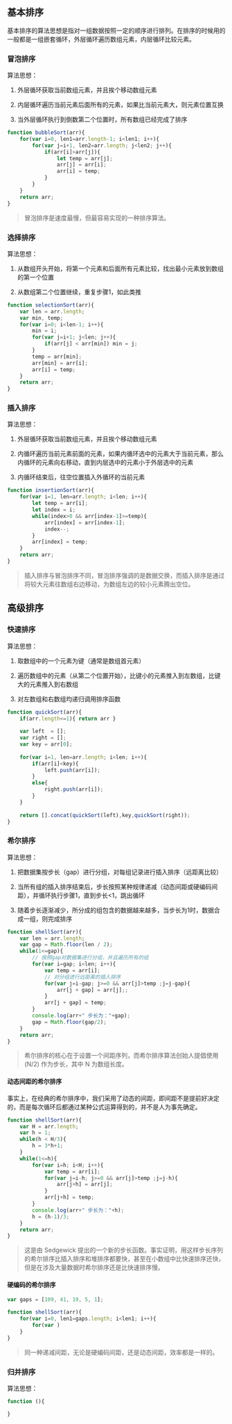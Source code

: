 
## 基本排序

基本排序的算法思想是指对一组数据按照一定的顺序进行排列。在排序的时候用的一般都是一组嵌套循环，外层循环遍历数组元素，内层循环比较元素。

### 冒泡排序

算法思想：

1. 外层循环获取当前数组元素，并且挨个移动数组元素

2. 内层循环遍历当前元素后面所有的元素，如果比当前元素大，则元素位置互换

3. 当外层循环执行到倒数第二个位置时，所有数组已经完成了排序

```js
function bubbleSort(arr){
    for(var i=0, len1=arr.length-1; i<len1; i++){
        for(var j=i+1, len2=arr.length; j<len2; j++){
            if(arr[i]>arr[j]){
                let temp = arr[j];
                arr[j] = arr[i];
                arr[i] = temp;
            }
        }
    }
    return arr;
}
```

> 冒泡排序是速度最慢，但最容易实现的一种排序算法。

### 选择排序

算法思想：

1. 从数组开头开始，将第一个元素和后面所有元素比较，找出最小元素放到数组的第一个位置

2. 从数组第二个位置继续，重复步骤1，如此类推

```js
function selectionSort(arr){
    var len = arr.length;
    var min, temp;
    for(var i=0; i<len-1; i++){
        min = i;
        for(var j=i+1; j<len; j++){
            if(arr[j] < arr[min]) min = j;
        }
        temp = arr[min];
        arr[min] = arr[i];
        arr[i] = temp;
    }
    return arr;
}
```

### 插入排序

算法思想：

1. 外层循环获取当前数组元素，并且挨个移动数组元素

2. 内循环遍历当前元素前面的元素，如果内循环选中的元素大于当前元素，那么内循环的元素向右移动，直到内层选中的元素小于外层选中的元素

3. 内循环结束后，往空位置插入外循环的当前元素

```js
function insertionSort(arr){
    for(var i=1, len=arr.length; i<len; i++){
        let temp = arr[i];
        let index = i;
        while(index>0 && arr[index-1]>=temp){
            arr[index] = arr[index-1];
            index--;
        }
        arr[index] = temp;
    }
    return arr;
}
```

> 插入排序与冒泡排序不同，冒泡排序强调的是数据交换，而插入排序是通过将较大元素往数组右边移动，为数组左边的较小元素腾出空位。

## 高级排序

### 快速排序

算法思想：

1. 取数组中的一个元素为键（通常是数组首元素）

2. 遍历数组中的元素（从第二个位置开始），比键小的元素推入到左数组，比键大的元素推入到右数组

3. 对左数组和右数组均递归调用排序函数


```js
function quickSort(arr){
    if(arr.length<=1){ return arr }        
    
    var left  = [];
    var right = [];
    var key = arr[0];
    
    for(var i=1, len=arr.length; i<len; i++){
        if(arr[i]<key){
            left.push(arr[i]);
        }
        else{
            right.push(arr[i]);
        }
    }
    
    return [].concat(quickSort(left),key,quickSort(right));
}
```

### 希尔排序

算法思想：

1. 把数据集按步长（gap）进行分组，对每组记录进行插入排序（远距离比较）

2. 当所有组的插入排序结束后，步长按照某种规律递减（动态间距或硬编码间距），并循环执行步骤1，直到步长<1，跳出循环

3. 随着步长逐渐减少，所分成的组包含的数据越来越多，当步长为1时，数据合成一组，则完成排序

```js
function shellSort(arr){
    var len = arr.length;
    var gap = Math.floor(len / 2);
    while(1<=gap){
        // 按照gap对数据集进行分组，并且遍历所有的组
        for(var i=gap; i<len; i++){
            var temp = arr[i];
            // 对分组进行远距离的插入排序
            for(var j=i-gap; j>=0 && arr[j]>temp ;j=j-gap){
                arr[j + gap] = arr[j];;
            }
            arr[j + gap] = temp;
        }
        console.log(arr+" 步长为："+gap);
        gap = Math.floor(gap/2);
    }
    return arr;
}
```

> 希尔排序的核心在于设置一个间距序列，而希尔排序算法创始人提倡使用 (N/2) 作为步长，其中 N 为数组长度。

#### 动态间距的希尔排序

事实上，在经典的希尔排序中，我们采用了动态的间距，即间距不是提前好决定的，而是每次循环后都通过某种公式运算得到的，并不是人为事先确定。

```js
function shellSort(arr){
    var H = arr.length;
    var h = 1;
    while(h < H/3){
        h = 3*h+1;
    }
    while(1<=h){
        for(var i=h; i<H; i++){
            var temp = arr[i];
            for(var j=i-h; j>=0 && arr[j]>temp ;j=j-h){
                arr[j+h] = arr[j];
            }
            arr[j+h] = temp;
        }
        console.log(arr+" 步长为："+h);
        h = (h-1)/3;
    }
    return arr;
}
```

> 这是由 Sedgewick 提出的一个新的步长函数。事实证明，用这样步长序列的希尔排序比插入排序和堆排序都要快，甚至在小数组中比快速排序还快，但是在涉及大量数据时希尔排序还是比快速排序慢。

#### 硬编码的希尔排序


```js
var gaps = [109, 41, 19, 5, 1];

function shellSort(arr){
    for(var i=0, len1=gaps.length; i<len1; i++){
        for(var )
    }
}
```

> 同一种递减间距，无论是硬编码间距，还是动态间距，效率都是一样的。

### 归并排序

算法思想：


```js
function (){

} 
```

